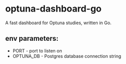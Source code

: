 # optuna-dashboard-go

A fast dashboard for Optuna studies, written in Go.

## env parameters:

- PORT - port to listen on
- OPTUNA_DB - Postgres database connection string
